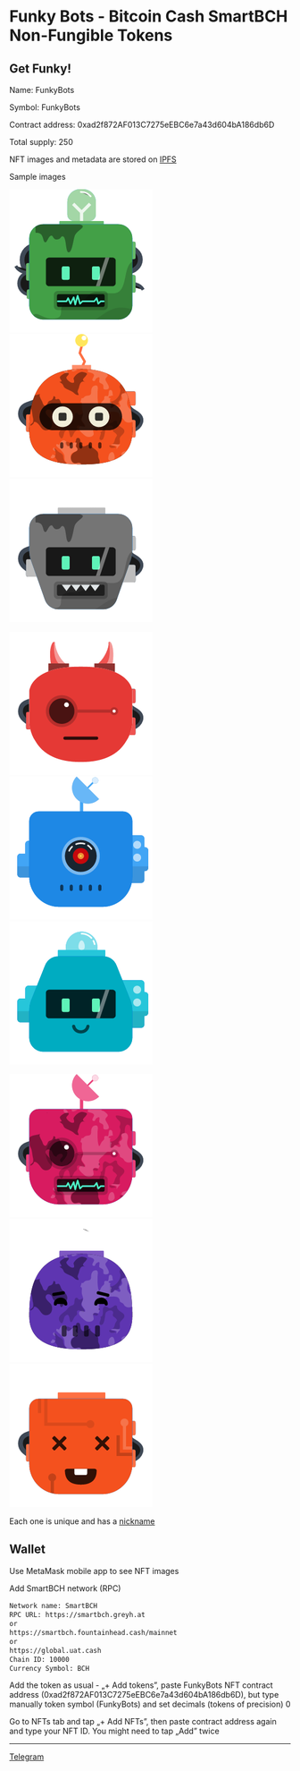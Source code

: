 # Funky Bots - Bitcoin Cash SmartBCH Non-Fungible Tokens

## Get Funky!

Name: FunkyBots

Symbol: FunkyBots

Contract address: 0xad2f872AF013C7275eEBC6e7a43d604bA186db6D

Total supply: 250

NFT images and metadata are stored on [IPFS](https://gateway.pinata.cloud/ipfs/QmXnLCbANTCeCkkkNdx6Cpvjg4r9MiXFqpTvqKJape2AYP/)

Sample images

![FunkyBots](img/2.png) ![FunkyBots](img/10.png) ![FunkyBots](img/20.png)

![FunkyBots](img/30.png) ![FunkyBots](img/40.png) ![FunkyBots](img/50.png)

![FunkyBots](img/60.png) ![FunkyBots](img/97.png) ![FunkyBots](img/143.png)

Each one is unique and has a [nickname](FunkyBotsNicknames.txt)


## Wallet

Use MetaMask mobile app to see NFT images

Add SmartBCH network (RPC)

```
Network name: SmartBCH
RPC URL: https://smartbch.greyh.at
or
https://smartbch.fountainhead.cash/mainnet
or
https://global.uat.cash
Chain ID: 10000
Currency Symbol: BCH
```

Add the token as usual - „+ Add tokens”, paste FunkyBots NFT contract address (0xad2f872AF013C7275eEBC6e7a43d604bA186db6D), but type manually token symbol (FunkyBots) and set decimals (tokens of precision) 0

Go to NFTs tab and tap „+ Add NFTs”, then paste contract address again and type your NFT ID. You might need to tap „Add” twice


-------------------------------------------------------------
[Telegram](https://t.me/mazetokens)
